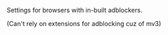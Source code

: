 Settings for browsers with in-built adblockers. 

(Can't rely on extensions for adblocking cuz of mv3)

